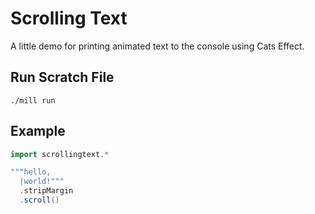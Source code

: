# Scrolling Text

A little demo for printing animated text to the console using Cats Effect.

## Run Scratch File

`./mill run`

## Example

```scala
import scrollingtext.*

"""hello,
  |world!"""
  .stripMargin
  .scroll()
```
